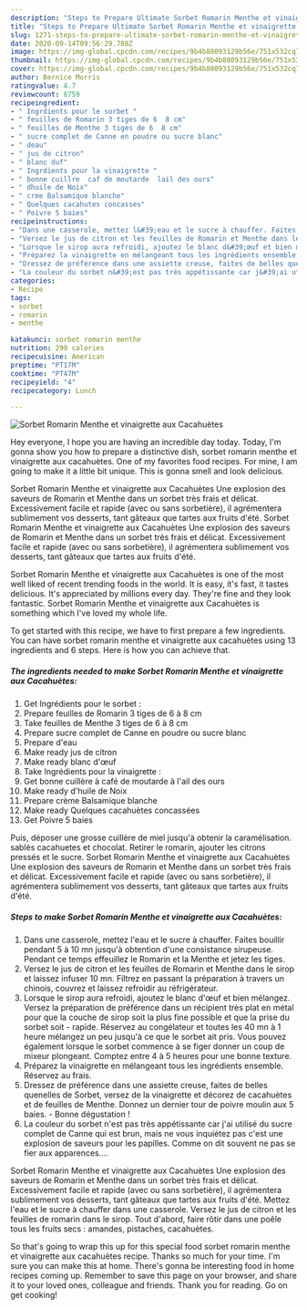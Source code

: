 ```yaml
---
description: "Steps to Prepare Ultimate Sorbet Romarin Menthe et vinaigrette aux Cacahuètes"
title: "Steps to Prepare Ultimate Sorbet Romarin Menthe et vinaigrette aux Cacahuètes"
slug: 1271-steps-to-prepare-ultimate-sorbet-romarin-menthe-et-vinaigrette-aux-cacahuetes
date: 2020-09-14T09:56:29.788Z
image: https://img-global.cpcdn.com/recipes/9b4b88093129b56e/751x532cq70/sorbet-romarin-menthe-et-vinaigrette-aux-cacahuetes-photo-principale-de-la-recette.jpg
thumbnail: https://img-global.cpcdn.com/recipes/9b4b88093129b56e/751x532cq70/sorbet-romarin-menthe-et-vinaigrette-aux-cacahuetes-photo-principale-de-la-recette.jpg
cover: https://img-global.cpcdn.com/recipes/9b4b88093129b56e/751x532cq70/sorbet-romarin-menthe-et-vinaigrette-aux-cacahuetes-photo-principale-de-la-recette.jpg
author: Bernice Morris
ratingvalue: 4.7
reviewcount: 8759
recipeingredient:
- " Ingrdients pour le sorbet "
- " feuilles de Romarin 3 tiges de 6  8 cm"
- " feuilles de Menthe 3 tiges de 6  8 cm"
- " sucre complet de Canne en poudre ou sucre blanc"
- " deau"
- " jus de citron"
- " blanc duf"
- " Ingrdients pour la vinaigrette "
- " bonne cuillre  caf de moutarde  lail des ours"
- " dhuile de Noix"
- " crme Balsamique blanche"
- " Quelques cacahutes concasses"
- " Poivre 5 baies"
recipeinstructions:
- "Dans une casserole, mettez l&#39;eau et le sucre à chauffer. Faites bouillir pendant 5 à 10 mn jusqu&#39;à obtention d&#39;une consistance sirupeuse. Pendant ce temps effeuillez le Romarin et la Menthe et jetez les tiges."
- "Versez le jus de citron et les feuilles de Romarin et Menthe dans le sirop et laissez infuser 10 mn. Filtrez en passant la préparation à travers un chinois, couvrez et laissez refroidir au réfrigérateur."
- "Lorsque le sirop aura refroidi, ajoutez le blanc d&#39;œuf et bien mélangez. Versez la préparation de préférence dans un récipient très plat en métal pour que la couche de sirop soit la plus fine possible et que la prise du sorbet soit rapide. Réservez au congélateur et toutes les 40 mn à 1 heure mélangez un peu jusqu&#39;à ce que le sorbet ait pris. Vous pouvez également lorsque le sorbet commence à se figer donner un coup de mixeur plongeant. Comptez entre 4 à 5 heures pour une bonne texture."
- "Préparez la vinaigrette en mélangeant tous les ingrédients ensemble. Réservez au frais."
- "Dressez de préférence dans une assiette creuse, faites de belles quenelles de Sorbet, versez de la vinaigrette et décorez de cacahuètes et de feuilles de Menthe. Donnez un dernier tour de poivre moulin aux 5 baies. Bonne dégustation !"
- "La couleur du sorbet n&#39;est pas très appétissante car j&#39;ai utilisé du sucre complet de Canne qui est brun, mais ne vous inquiétez pas c&#39;est une explosion de saveurs pour les papilles. Comme on dit souvent ne pas se fier aux apparences…."
categories:
- Recipe
tags:
- sorbet
- romarin
- menthe

katakunci: sorbet romarin menthe 
nutrition: 299 calories
recipecuisine: American
preptime: "PT17M"
cooktime: "PT47M"
recipeyield: "4"
recipecategory: Lunch

---
```



![Sorbet Romarin Menthe et vinaigrette aux Cacahuètes](https://img-global.cpcdn.com/recipes/9b4b88093129b56e/751x532cq70/sorbet-romarin-menthe-et-vinaigrette-aux-cacahuetes-photo-principale-de-la-recette.jpg)

Hey everyone, I hope you are having an incredible day today. Today, I'm gonna show you how to prepare a distinctive dish, sorbet romarin menthe et vinaigrette aux cacahuètes. One of my favorites food recipes. For mine, I am going to make it a little bit unique. This is gonna smell and look delicious.

Sorbet Romarin Menthe et vinaigrette aux Cacahuètes Une explosion des saveurs de Romarin et Menthe dans un sorbet très frais et délicat. Excessivement facile et rapide (avec ou sans sorbetière), il agrémentera sublimement vos desserts, tant gâteaux que tartes aux fruits d&#39;été. Sorbet Romarin Menthe et vinaigrette aux Cacahuètes Une explosion des saveurs de Romarin et Menthe dans un sorbet très frais et délicat. Excessivement facile et rapide (avec ou sans sorbetière), il agrémentera sublimement vos desserts, tant gâteaux que tartes aux fruits d&#39;été.

Sorbet Romarin Menthe et vinaigrette aux Cacahuètes is one of the most well liked of recent trending foods in the world. It is easy, it's fast, it tastes delicious. It's appreciated by millions every day. They're fine and they look fantastic. Sorbet Romarin Menthe et vinaigrette aux Cacahuètes is something which I've loved my whole life.


To get started with this recipe, we have to first prepare a few ingredients. You can have sorbet romarin menthe et vinaigrette aux cacahuètes using 13 ingredients and 6 steps. Here is how you can achieve that.

<!--inarticleads1-->

##### The ingredients needed to make Sorbet Romarin Menthe et vinaigrette aux Cacahuètes:

1. Get  Ingrédients pour le sorbet :
1. Prepare  feuilles de Romarin 3 tiges de 6 à 8 cm
1. Take  feuilles de Menthe 3 tiges de 6 à 8 cm
1. Prepare  sucre complet de Canne en poudre ou sucre blanc
1. Prepare  d&#39;eau
1. Make ready  jus de citron
1. Make ready  blanc d&#39;œuf
1. Take  Ingrédients pour la vinaigrette :
1. Get  bonne cuillère à café de moutarde à l&#39;ail des ours
1. Make ready  d&#39;huile de Noix
1. Prepare  crème Balsamique blanche
1. Make ready  Quelques cacahuètes concassées
1. Get  Poivre 5 baies


Puis, déposer une grosse cuillère de miel jusqu&#39;à obtenir la caramélisation. sablés cacahuetes et chocolat. Retirer le romarin, ajouter les citrons pressés et le sucre. Sorbet Romarin Menthe et vinaigrette aux Cacahuètes Une explosion des saveurs de Romarin et Menthe dans un sorbet très frais et délicat. Excessivement facile et rapide (avec ou sans sorbetière), il agrémentera sublimement vos desserts, tant gâteaux que tartes aux fruits d&#39;été. 

<!--inarticleads2-->

##### Steps to make Sorbet Romarin Menthe et vinaigrette aux Cacahuètes:

1. Dans une casserole, mettez l&#39;eau et le sucre à chauffer. Faites bouillir pendant 5 à 10 mn jusqu&#39;à obtention d&#39;une consistance sirupeuse. Pendant ce temps effeuillez le Romarin et la Menthe et jetez les tiges.
1. Versez le jus de citron et les feuilles de Romarin et Menthe dans le sirop et laissez infuser 10 mn. Filtrez en passant la préparation à travers un chinois, couvrez et laissez refroidir au réfrigérateur.
1. Lorsque le sirop aura refroidi, ajoutez le blanc d&#39;œuf et bien mélangez. Versez la préparation de préférence dans un récipient très plat en métal pour que la couche de sirop soit la plus fine possible et que la prise du sorbet soit - rapide. Réservez au congélateur et toutes les 40 mn à 1 heure mélangez un peu jusqu&#39;à ce que le sorbet ait pris. Vous pouvez également lorsque le sorbet commence à se figer donner un coup de mixeur plongeant. Comptez entre 4 à 5 heures pour une bonne texture.
1. Préparez la vinaigrette en mélangeant tous les ingrédients ensemble. Réservez au frais.
1. Dressez de préférence dans une assiette creuse, faites de belles quenelles de Sorbet, versez de la vinaigrette et décorez de cacahuètes et de feuilles de Menthe. Donnez un dernier tour de poivre moulin aux 5 baies. - Bonne dégustation !
1. La couleur du sorbet n&#39;est pas très appétissante car j&#39;ai utilisé du sucre complet de Canne qui est brun, mais ne vous inquiétez pas c&#39;est une explosion de saveurs pour les papilles. Comme on dit souvent ne pas se fier aux apparences….


Sorbet Romarin Menthe et vinaigrette aux Cacahuètes Une explosion des saveurs de Romarin et Menthe dans un sorbet très frais et délicat. Excessivement facile et rapide (avec ou sans sorbetière), il agrémentera sublimement vos desserts, tant gâteaux que tartes aux fruits d&#39;été. Mettez l&#39;eau et le sucre à chauffer dans une casserole. Versez le jus de citron et les feuilles de romarin dans le sirop. Tout d&#39;abord, faire rôtir dans une poêle tous les fruits secs : amandes, pistaches, cacahuètes. 

So that's going to wrap this up for this special food sorbet romarin menthe et vinaigrette aux cacahuètes recipe. Thanks so much for your time. I'm sure you can make this at home. There's gonna be interesting food in home recipes coming up. Remember to save this page on your browser, and share it to your loved ones, colleague and friends. Thank you for reading. Go on get cooking!
